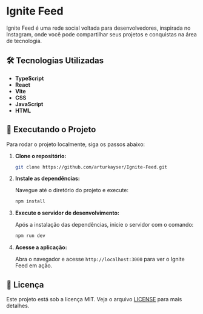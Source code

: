 
# Ignite Feed

Ignite Feed é uma rede social voltada para desenvolvedores, inspirada no Instagram, onde você pode compartilhar seus projetos e conquistas na área de tecnologia.

## 🛠️ Tecnologias Utilizadas

- **TypeScript** 
- **React**
- **Vite**
- **CSS** 
- **JavaScript** 
- **HTML** 

## 🚀 Executando o Projeto

Para rodar o projeto localmente, siga os passos abaixo:

1. **Clone o repositório:**

   ```bash
   git clone https://github.com/arturkayser/Ignite-Feed.git
   ```

2. **Instale as dependências:**

   Navegue até o diretório do projeto e execute:

   ```bash
   npm install
   ```

3. **Execute o servidor de desenvolvimento:**

   Após a instalação das dependências, inicie o servidor com o comando:

   ```bash
   npm run dev
   ```

4. **Acesse a aplicação:**

   Abra o navegador e acesse `http://localhost:3000` para ver o Ignite Feed em ação.


## 📄 Licença

Este projeto está sob a licença MIT. Veja o arquivo [LICENSE](./LICENSE) para mais detalhes.

